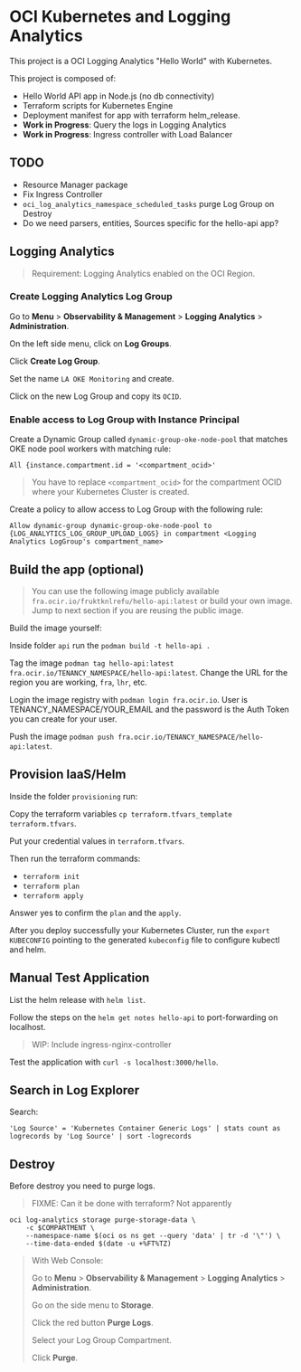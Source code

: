 # OCI Kubernetes and Logging Analytics

This project is a OCI Logging Analytics "Hello World" with Kubernetes.

This project is composed of:

- Hello World API app in Node.js (no db connectivity)
- Terraform scripts for Kubernetes Engine
- Deployment manifest for app with terraform helm_release.
- **Work in Progress**: Query the logs in Logging Analytics
- **Work in Progress**: Ingress controller with Load Balancer

## TODO

- Resource Manager package
- Fix Ingress Controller
- `oci_log_analytics_namespace_scheduled_tasks` purge Log Group on Destroy
- Do we need parsers, entities, Sources specific for the hello-api app?

## Logging Analytics

> Requirement: Logging Analytics enabled on the OCI Region.

### Create Logging Analytics Log Group

Go to **Menu** > **Observability & Management** > **Logging Analytics** > **Administration**.

On the left side menu, click on **Log Groups**.

Click **Create Log Group**.

Set the name `LA OKE Monitoring` and create.

Click on the new Log Group and copy its `OCID`.

### Enable access to Log Group with Instance Principal

Create a Dynamic Group called `dynamic-group-oke-node-pool` that matches OKE node pool workers with matching rule:

```
All {instance.compartment.id = '<compartment_ocid>'
```

> You have to replace `<compartment_ocid>` for the compartment OCID where your Kubernetes Cluster is created.

Create a policy to allow access to Log Group with the following rule:

`Allow dynamic-group dynamic-group-oke-node-pool to {LOG_ANALYTICS_LOG_GROUP_UPLOAD_LOGS} in compartment <Logging Analytics LogGroup's compartment_name>`

## Build the app (optional)

> You can use the following image publicly available `fra.ocir.io/fruktknlrefu/hello-api:latest` or build your own image. Jump to next section if you are reusing the public image.

Build the image yourself:

Inside folder `api` run the `podman build -t hello-api .`

Tag the image `podman tag hello-api:latest fra.ocir.io/TENANCY_NAMESPACE/hello-api:latest`. Change the URL for the region you are working, `fra`, `lhr`, etc.

Login the image registry with `podman login fra.ocir.io`. User is TENANCY_NAMESPACE/YOUR_EMAIL and the password is the Auth Token you can create for your user.

Push the image `podman push fra.ocir.io/TENANCY_NAMESPACE/hello-api:latest`.

## Provision IaaS/Helm

Inside the folder `provisioning` run:

Copy the terraform variables `cp terraform.tfvars_template terraform.tfvars`.

Put your credential values in `terraform.tfvars`.

Then run the terraform commands:

- `terraform init`
- `terraform plan`
- `terraform apply`

Answer yes to confirm the `plan` and the `apply`.

After you deploy successfully your Kubernetes Cluster, run the `export KUBECONFIG` pointing to the generated `kubeconfig` file to configure kubectl and helm.

## Manual Test Application

List the helm release with `helm list`.

Follow the steps on the `helm get notes hello-api` to port-forwarding on localhost.

> WIP: Include ingress-nginx-controller

Test the application with `curl -s localhost:3000/hello`.

## Search in Log Explorer

Search:

```
'Log Source' = 'Kubernetes Container Generic Logs' | stats count as logrecords by 'Log Source' | sort -logrecords
```

## Destroy

Before destroy you need to purge logs.

> FIXME: Can it be done with terraform? Not apparently

```
oci log-analytics storage purge-storage-data \
    -c $COMPARTMENT \
    --namespace-name $(oci os ns get --query 'data' | tr -d '\"') \
    --time-data-ended $(date -u +%FT%TZ)
```

> With Web Console:
>
> Go to **Menu** > **Observability & Management** > **Logging Analytics** > **Administration**.
>
> Go on the side menu to **Storage**.
>
> Click the red button **Purge Logs**.
>
> Select your Log Group Compartment.
>
> Click **Purge**.
